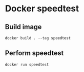 # Docker speedtest

## Build image

`docker build . --tag speedtest`

## Perform speedtest

`docker run speedtest`
